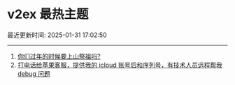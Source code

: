 # v2ex 最热主题

最近更新时间: 2025-01-31 17:02:50

--- 
1. [你们过年的时候要上山祭祖吗?](https://www.v2ex.com/t/1108377) 
2. [打电话给苹果客服，提供我的 icloud 账号后和序列号，有技术人员远程帮我 debug 问题](https://www.v2ex.com/t/1108378) 
